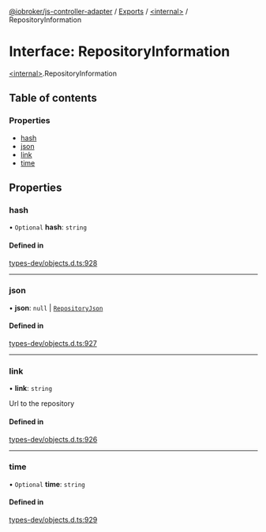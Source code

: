 [@iobroker/js-controller-adapter](../README.md) / [Exports](../modules.md) / [\<internal\>](../modules/internal_.md) / RepositoryInformation

# Interface: RepositoryInformation

[\<internal\>](../modules/internal_.md).RepositoryInformation

## Table of contents

### Properties

- [hash](internal_.RepositoryInformation.md#hash)
- [json](internal_.RepositoryInformation.md#json)
- [link](internal_.RepositoryInformation.md#link)
- [time](internal_.RepositoryInformation.md#time)

## Properties

### hash

• `Optional` **hash**: `string`

#### Defined in

[types-dev/objects.d.ts:928](https://github.com/ioBroker/ioBroker.js-controller/blob/f267270b9/packages/types-dev/objects.d.ts#L928)

___

### json

• **json**: ``null`` \| [`RepositoryJson`](internal_.RepositoryJson.md)

#### Defined in

[types-dev/objects.d.ts:927](https://github.com/ioBroker/ioBroker.js-controller/blob/f267270b9/packages/types-dev/objects.d.ts#L927)

___

### link

• **link**: `string`

Url to the repository

#### Defined in

[types-dev/objects.d.ts:926](https://github.com/ioBroker/ioBroker.js-controller/blob/f267270b9/packages/types-dev/objects.d.ts#L926)

___

### time

• `Optional` **time**: `string`

#### Defined in

[types-dev/objects.d.ts:929](https://github.com/ioBroker/ioBroker.js-controller/blob/f267270b9/packages/types-dev/objects.d.ts#L929)
